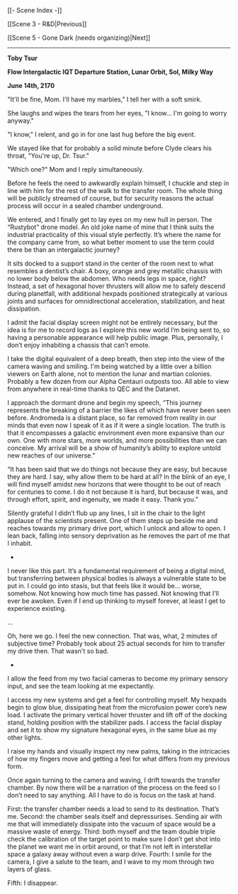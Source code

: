 [[- Scene Index -]]

[[Scene 3 - R&D|Previous]]

[[Scene 5 - Gone Dark (needs organizing)|Next]]

---
**Toby Tsur**

**Flow Intergalactic IQT Departure Station, Lunar Orbit, Sol, Milky Way**

**June 14th, 2170**

"It'll be fine, Mom. I'll have my marbles," I tell her with a soft smirk.

She laughs and wipes the tears from her eyes, "I know... I'm going to worry anyway."

"I know," I relent, and go in for one last hug before the big event.

We stayed like that for probably a solid minute before Clyde clears his throat, "You're up, Dr. Tsur."

"Which one?" Mom and I reply simultaneously.

Before he feels the need to awkwardly explain himself, I chuckle and step in line with him for the rest of the walk to the transfer room. The whole thing will be publicly streamed of course, but for security reasons the actual process will occur in a sealed chamber underground.

We entered, and I finally get to lay eyes on my new hull in person. The “Rustybot” drone model. An old joke name of mine that I think suits the industrial practicality of this visual style perfectly. It’s where the name for the company came from, so what better moment to use the term could there be than an intergalactic journey?

It sits docked to a support stand in the center of the room next to what resembles a dentist’s chair. A boxy, orange and grey metallic chassis with no lower body below the abdomen. Who needs legs in space, right? Instead, a set of hexagonal hover thrusters will allow me to safely descend during planetfall, with additional hexpads positioned strategically at various joints and surfaces for omnidirectional acceleration, stabilization, and heat dissipation.

I admit the facial display screen might not be entirely necessary, but the idea is for me to record logs as I explore this new world I’m being sent to, so having a personable appearance will help public image. Plus, personally, I don’t enjoy inhabiting a chassis that can’t emote.

I take the digital equivalent of a deep breath, then step into the view of the camera waving and smiling. I'm being watched by a little over a billion viewers on Earth alone, not to mention the lunar and martian colonies. Probably a few dozen from our Alpha Centauri outposts too. All able to view from anywhere in real-time thanks to QEC and the Datanet.

I approach the dormant drone and begin my speech, “This journey represents the breaking of a barrier the likes of which have never been seen before. Andromeda is a distant place, so far removed from reality in our minds that even now I speak of it as if it were a single location. The truth is that it encompasses a galactic environment even more expansive than our own. One with more stars, more worlds, and more possibilities than we can conceive. My arrival will be a show of humanity’s ability to explore untold new reaches of our universe.”

“It has been said that we do things not because they are easy, but because they are hard. I say, why allow them to be hard at all? In the blink of an eye, I will find myself amidst new horizons that were thought to be out of reach for centuries to come. I do it not because it is hard, but because it was, and through effort, spirit, and ingenuity, we made it easy. Thank you.”

Silently grateful I didn’t flub up any lines, I sit in the chair to the light applause of the scientists present. One of them steps up beside me and reaches towards my primary drive port, which I unlock and allow to open. I lean back, falling into sensory deprivation as he removes the part of me that I inhabit.

-

I never like this part. It’s a fundamental requirement of being a digital mind, but transferring between physical bodies is always a vulnerable state to be put in. I could go into stasis, but that feels like it would be... worse, somehow. Not knowing how much time has passed. Not knowing that I’ll ever be awoken. Even if I end up thinking to myself forever, at least I get to experience existing.

...

Oh, here we go. I feel the new connection. That was, what, 2 minutes of subjective time? Probably took about 25 actual seconds for him to transfer my drive then. That wasn't so bad.

-

I allow the feed from my two facial cameras to become my primary sensory input, and see the team looking at me expectantly.

I access my new systems and get a feel for controlling myself. My hexpads begin to glow blue, dissipating heat from the microfusion power core’s new load. I activate the primary vertical hover thruster and lift off of the docking stand, holding position with the stabilizer pads. I access the facial display and set it to show my signature hexagonal eyes, in the same blue as my other lights.

I raise my hands and visually inspect my new palms, taking in the intricacies of how my fingers move and getting a feel for what differs from my previous form.

Once again turning to the camera and waving, I drift towards the transfer chamber. By now there will be a narration of the process on the feed so I don’t need to say anything. All I have to do is focus on the task at hand.

First: the transfer chamber needs a load to send to its destination. That’s me. Second: the chamber seals itself and depressurises. Sending air with me that will immediately dissipate into the vacuum of space would be a massive waste of energy. Third: both myself and the team double triple check the calibration of the target point to make sure I don’t get shot into the planet we want me in orbit around, or that I’m not left in interstellar space a galaxy away without even a warp drive. Fourth: I smile for the camera, I give a salute to the team, and I wave to my mom through two layers of glass.

Fifth: I disappear.